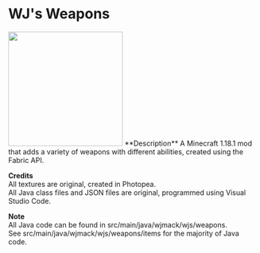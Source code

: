 # WJ's Weapons
<img style="image-rendering: -webkit-optimize-contrast;" src="https://github.com/wjmack/WJs-Weapons/blob/master/items.png?raw=true)" width=230/>
**Description**  
A Minecraft 1.18.1 mod that adds a variety of weapons with different abilities, created using the Fabric API.  

**Credits**  
All textures are original, created in Photopea.  
All Java class files and JSON files are original, programmed using Visual Studio Code.  

**Note**  
All Java code can be found in src/main/java/wjmack/wjs/weapons.  
See src/main/java/wjmack/wjs/weapons/items for the majority of Java code.
